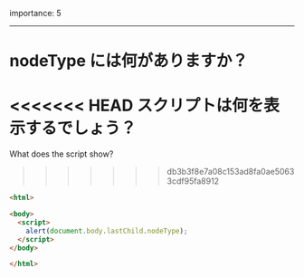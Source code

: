 importance: 5

---

# nodeType には何がありますか？

<<<<<<< HEAD
スクリプトは何を表示するでしょう？
=======
What does the script show?
>>>>>>> db3b3f8e7a08c153ad8fa0ae50633cdf95fa8912

```html
<html>

<body>
  <script>
    alert(document.body.lastChild.nodeType);
  </script>
</body>

</html>
```
